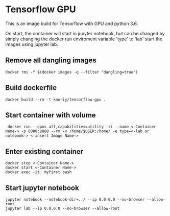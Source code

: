 # Tensorflow GPU

This is an image build for Tensorflow with GPU and python 3.6.

On start, the container will start in jupyter notebook, but can be changed by simply changing the docker run enviroment variable 'type' to 'lab' start the images using jupyter lab.

## Remove all dangling images

    docker rmi -f $(docker images -q --filter "dangling=true")

## Build dockerfile

    docker build --rm -t knoriy/tensorflow-gpu . 

## Start container with volume

     docker run --gpus all,capabilities=utility -ti --name <-Container Name-> -p 8888:8888 --rm -v /home/$USER:/home/ -e type=<-lab or notebook-> <-insert Image Name-> 

## Enter existing container

    docker stop <-Container Name->
    docker start <-Container Name->
    docker exec -it  myfirst bash

## Start jupyter notebook

    jupyter notebook --notebook-dir=../ --ip 0.0.0.0 --no-browser --allow-root
    jupyter lab --ip 0.0.0.0 --no-browser --allow-root